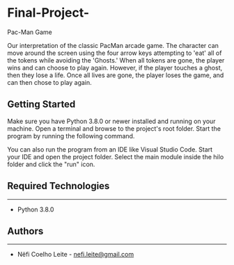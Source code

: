 # Final-Project-

Pac-Man Game

Our interpretation of the classic PacMan arcade game. The character can
move around the screen using the four arrow keys attempting to 'eat'
all of the tokens while avoiding the 'Ghosts.' When all tokens are
gone, the player wins and can choose to play again. However, if the
player touches a ghost, then they lose a life. Once all lives are
gone, the player loses the game, and can then chose to play again.

## Getting Started

Make sure you have Python 3.8.0 or newer installed and running on your machine.
Open a terminal and browse to the project's root folder. Start the program by
running the following command.

You can also run the program from an IDE like Visual Studio Code. Start your IDE
and open the project folder. Select the main module inside the hilo folder and
click the "run" icon.

## Required Technologies

---

- Python 3.8.0

## Authors

---

- Nëfi Coelho Leite - nefi.leite@gmail.com
